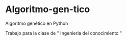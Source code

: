 # Algoritmo-gen-tico
Algoritmo genético en Python

Trabajo para la clase de " Ingenieria del conocimiento " 
